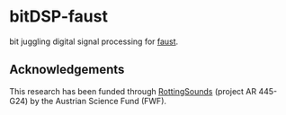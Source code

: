 # bitDSP-faust

bit juggling digital signal processing for [faust](http://faust.grame.fr/).


## Acknowledgements

This research has been funded through [RottingSounds](http://rottingsounds.org) (project AR 445-G24) by the Austrian Science Fund (FWF).
